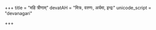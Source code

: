 +++
title = "महि त्रीणाम्"
devatAH = "मित्रः, वरुणः, अर्यमा, इन्द्रः"
unicode_script = "devanagari"

+++
<div class="js_include" url="/vedAH_sAma/paravastu-saama/devaH/AdityaH/mahi-trINAm/"  newLevelForH1="1" includeTitle="true"> </div>